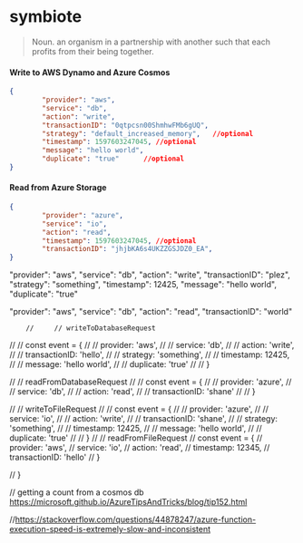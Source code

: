 # symbiote

> Noun. an organism in a partnership with another such that each profits from their being together.

#### Write to AWS Dynamo and Azure Cosmos
```json
{
        "provider": "aws",
        "service": "db",
        "action": "write",
        "transactionID": "0qtpcsn00ShmhwFMb6gUQ",
        "strategy": "default_increased_memory",   //optional
        "timestamp": 1597603247045, //optional
        "message": "hello world",
        "duplicate": "true"      //optional
}
```
#### Read from Azure Storage
```json
{
        "provider": "azure",
        "service": "io",
        "action": "read",
        "timestamp": 1597603247045, //optional
        "transactionID": "jhjbKA6s4UKZZGSJDZ0_EA",
}
```








"provider": "aws",
"service": "db",
"action": "write",
"transactionID": "plez",
"strategy": "something",
"timestamp": 12425,
"message": "hello world",
"duplicate": "true"


"provider": "aws",
        "service": "db",
        "action": "read",
        "transactionID": "world"

        //     // writeToDatabaseRequest
//     // const event = {
//     //     provider: 'aws',
//     //     service: 'db',
//     //     action: 'write',
//     //     transactionID: 'hello',
//     //     strategy: 'something',
//     //     timestamp: 12425,
//     //     message: 'hello world',
//     //     duplicate: 'true'
//     // }

//     // readFromDatabaseRequest
//     // const event = {
//     //     provider: 'azure',
//     //     service: 'db',
//     //     action: 'read',
//     //     transactionID: 'shane'
//     // }
    
    
//     // writeToFileRequest
//     // const event = {
//     //     provider: 'azure',
//     //     service: 'io',
//     //     action: 'write',
//     //     transactionID: 'shane',
//     //     strategy: 'something',
//     //     timestamp: 12425,
//     //     message: 'hello world',
//     //     duplicate: 'true'
//     // }
//     //  readFromFileRequest
//      const event = {
//         provider: 'aws',
//         service: 'io',
//         action: 'read',
//         timestamp: 12345,
//         transactionID: 'hello'
//     }
    

// }

// getting a count from a cosmos db
https://microsoft.github.io/AzureTipsAndTricks/blog/tip152.html


//https://stackoverflow.com/questions/44878247/azure-function-execution-speed-is-extremely-slow-and-inconsistent